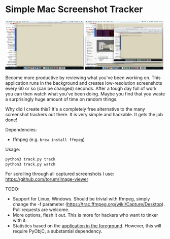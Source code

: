 # Simple Mac Screenshot Tracker

<p float="left">
  <img src=".github/screen1.png" width="49%" />
  <img src=".github/screen2.png" width="49%" /> 
</p>

Become more productive by reviewing what you've been working on. This application runs in the background and creates low-resolution screenshots every 60 or so (can be changed) seconds. After a tough day full of work you can then watch what you've been doing. Maybe you find that you waste a surprisingly huge amount of time on random things.

Why did I create this? It's a completely free alternative to the many screenshot trackers out there. It is very simple and hackable. It gets the job done!

Dependencies:
* ffmpeg (e.g. `brew install ffmpeg`)

Usage:
```
python3 track.py track
python3 track.py watch
```

For scrolling through all captured screenshots I use: https://github.com/torum/Image-viewer

TODO:
* Support for Linux, Windows. Should be trivial with ffmpeg, simply change the -f parameter (https://trac.ffmpeg.org/wiki/Capture/Desktop). Pull requests are welcome.
* More options, flesh it out. This is more for hackers who want to tinker with it.
* Statistics based on the [application in the foreground](https://stackoverflow.com/questions/373020/finding-the-current-active-window-in-mac-os-x-using-python). However, this will require PyObjC, a substantial dependency.
